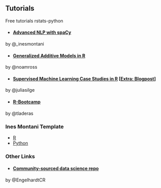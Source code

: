 ## Tutorials
Free tutorials rstats-python

* #### [Advanced NLP with spaCy](https://course.spacy.io/)
by @_inesmontani

* #### [Generalized Additive Models in R](https://noamross.github.io/gams-in-r-course/)
 by @noamross

* #### [Supervised Machine Learning Case Studies in R](https://supervised-ml-course.netlify.com/) [[Extra: Blogpost](https://juliasilge.com/blog/supervised-ml-course/)]
by @juliasilge

* #### [R-Bootcamp](https://r-bootcamp.netlify.com)
by @tladeras

### Ines Montani Template

- [R](https://github.com/ines/course-starter-r)
- [Python](https://github.com/ines/course-starter-python)

### Other Links

* #### [Community-sourced data science repo](https://github.com/Chris-Engelhardt/data_sci_guide) 
by @EngelhardtCR




